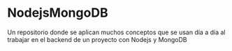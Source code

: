 # NodejsMongoDB
Un repositorio donde se aplican muchos conceptos que se usan día a día al trabajar en el backend de un proyecto con Nodejs y MongoDB
